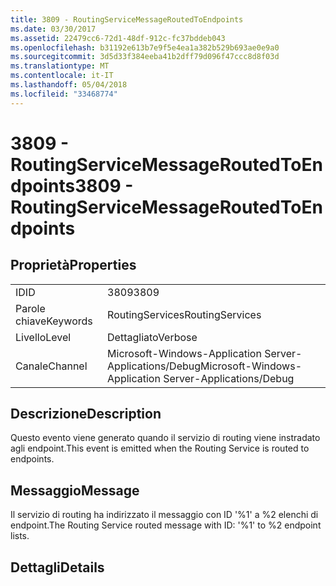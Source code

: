 ```yaml
---
title: 3809 - RoutingServiceMessageRoutedToEndpoints
ms.date: 03/30/2017
ms.assetid: 22479cc6-72d1-48df-912c-fc37bddeb043
ms.openlocfilehash: b31192e613b7e9f5e4ea1a382b529b693ae0e9a0
ms.sourcegitcommit: 3d5d33f384eeba41b2dff79d096f47ccc8d8f03d
ms.translationtype: MT
ms.contentlocale: it-IT
ms.lasthandoff: 05/04/2018
ms.locfileid: "33468774"
---
```

# <a name="3809---routingservicemessageroutedtoendpoints"></a><span data-ttu-id="686b3-102">3809 - RoutingServiceMessageRoutedToEndpoints</span><span class="sxs-lookup"><span data-stu-id="686b3-102">3809 - RoutingServiceMessageRoutedToEndpoints</span></span>
## <a name="properties"></a><span data-ttu-id="686b3-103">Proprietà</span><span class="sxs-lookup"><span data-stu-id="686b3-103">Properties</span></span>  
  
|||  
|-|-|  
|<span data-ttu-id="686b3-104">ID</span><span class="sxs-lookup"><span data-stu-id="686b3-104">ID</span></span>|<span data-ttu-id="686b3-105">3809</span><span class="sxs-lookup"><span data-stu-id="686b3-105">3809</span></span>|  
|<span data-ttu-id="686b3-106">Parole chiave</span><span class="sxs-lookup"><span data-stu-id="686b3-106">Keywords</span></span>|<span data-ttu-id="686b3-107">RoutingServices</span><span class="sxs-lookup"><span data-stu-id="686b3-107">RoutingServices</span></span>|  
|<span data-ttu-id="686b3-108">Livello</span><span class="sxs-lookup"><span data-stu-id="686b3-108">Level</span></span>|<span data-ttu-id="686b3-109">Dettagliato</span><span class="sxs-lookup"><span data-stu-id="686b3-109">Verbose</span></span>|  
|<span data-ttu-id="686b3-110">Canale</span><span class="sxs-lookup"><span data-stu-id="686b3-110">Channel</span></span>|<span data-ttu-id="686b3-111">Microsoft-Windows-Application Server-Applications/Debug</span><span class="sxs-lookup"><span data-stu-id="686b3-111">Microsoft-Windows-Application Server-Applications/Debug</span></span>|  
  
## <a name="description"></a><span data-ttu-id="686b3-112">Descrizione</span><span class="sxs-lookup"><span data-stu-id="686b3-112">Description</span></span>  
 <span data-ttu-id="686b3-113">Questo evento viene generato quando il servizio di routing viene instradato agli endpoint.</span><span class="sxs-lookup"><span data-stu-id="686b3-113">This event is emitted when the Routing Service is routed to endpoints.</span></span>  
  
## <a name="message"></a><span data-ttu-id="686b3-114">Messaggio</span><span class="sxs-lookup"><span data-stu-id="686b3-114">Message</span></span>  
 <span data-ttu-id="686b3-115">Il servizio di routing ha indirizzato il messaggio con ID '%1' a %2 elenchi di endpoint.</span><span class="sxs-lookup"><span data-stu-id="686b3-115">The Routing Service routed message with ID: '%1' to %2 endpoint lists.</span></span>  
  
## <a name="details"></a><span data-ttu-id="686b3-116">Dettagli</span><span class="sxs-lookup"><span data-stu-id="686b3-116">Details</span></span>
